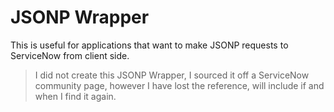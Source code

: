 # JSONP Wrapper
This is useful for applications that want to make JSONP requests to ServiceNow from client side.

> I did not create this JSONP Wrapper, I sourced it off a ServiceNow community page, however I have lost the reference, will include if and when I find it again.
